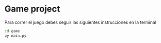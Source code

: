 # Game project


Para correr el juego debes seguir las siguientes instrucciones en la terminal
```sh
cd game
py main.py
```
